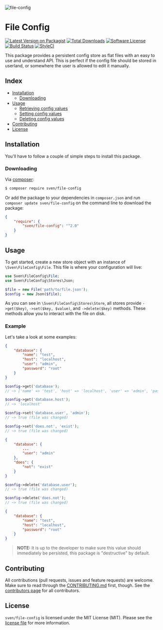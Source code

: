 ![file-config](https://user-images.githubusercontent.com/11269635/35174536-129cc67e-fd70-11e7-8b87-d2ba8cc24ec8.jpg)

# File Config

[![Latest Version on Packagist][ico-version]][link-packagist]
[![Total Downloads][ico-downloads]][link-downloads]
[![Software License][ico-license]](LICENSE.md)
[![Build Status][ico-circleci]][link-circleci]
[![StyleCI][ico-styleci]][link-styleci]

This package provides a persistent config store as flat files with an easy
to use and understand API. This is perfect if the config file should be 
stored in userland, or somewhere the user is allowed to edit it manually.

## Index
- [Installation](#installation)
  - [Downloading](#downloading)
- [Usage](#usage)
  - [Retrieving config values](#retrieving-config-values)
  - [Setting config values](#setting-config-values)
  - [Deleting config values](#deleting-config-values)
- [Contributing](#contributing)
- [License](#license)

## Installation
You'll have to follow a couple of simple steps to install this package.

### Downloading
Via [composer](http://getcomposer.org):

```bash
$ composer require sven/file-config
```

Or add the package to your dependencies in `composer.json` and run
`composer update sven/file-config` on the command line to download
the package:

```json
{
    "require": {
        "sven/file-config": "^2.0"
    }
}
```

## Usage
To get started, create a new store object with an instance of `\Sven\FileConfig\File`. 
This file is where your configuration will live:

```php
use Sven\FileConfig\File;
use Sven\FileConfig\Stores\Json;

$file = new File('path/to/file.json');
$config = new Json($file);
```

As you can see in `\Sven\FileConfig\Stores\Store`, all stores provide `->get($key)`,
`->set($key, $value)`, and `->delete($key)` methods. These methods allow you to interact
with the file on disk.

### Example
Let's take a look at some examples:

```json
{
    "database": {
        "name": "test",
        "host": "localhost",
        "user": "admin",
        "password": "root"
    }
}
```

```php
$config->get('database'); 
// ~> ['name' => 'test', 'host' => 'localhost', 'user' => 'admin', 'password' => root']

$config->get('database.host'); 
// ~> 'localhost'
```

```php
$config->set('database.user', 'admin');
// ~> true (file was changed)

$config->set('does.not', 'exist');
// ~> true (file was changed)
```

```json
{
    "database": {
        ...
        "user": "admin"
    },
    "does": {
        "not": "exist"
    }
}
```

```php
$config->delete('database.user');
// ~> true (file was changed)

$config->delete('does.not');
// ~> true (file was changed)
```

```json
{
    "database": {
        "name": "test",
        "host": "localhost",
        "password": "root"
    }
}
```

> **NOTE:** It is up to the developer to make sure this value should immediately be
persisted, this package is "destructive" by default.

## Contributing
All contributions (pull requests, issues and feature requests) are
welcome. Make sure to read through the [CONTRIBUTING.md](CONTRIBUTING.md) first,
though. See the [contributors page](../../graphs/contributors) for all contributors.

## License
`sven/file-config` is licensed under the MIT License (MIT). Please see the
[license file](LICENSE.md) for more information.

[ico-version]: https://img.shields.io/packagist/v/sven/file-config.svg?style=flat-square
[ico-license]: https://img.shields.io/badge/license-MIT-green.svg?style=flat-square
[ico-downloads]: https://img.shields.io/packagist/dt/sven/file-config.svg?style=flat-square
[ico-circleci]: https://img.shields.io/circleci/project/github/svenluijten/file-config.svg?style=flat-square
[ico-styleci]: https://styleci.io/repos/117891803/shield

[link-packagist]: https://packagist.org/packages/sven/file-config
[link-downloads]: https://packagist.org/packages/sven/file-config
[link-circleci]: https://circleci.com/gh/svenluijten/file-config
[link-styleci]: https://styleci.io/repos/117891803
